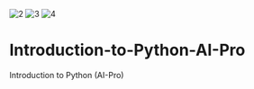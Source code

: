 ![2](https://user-images.githubusercontent.com/86193960/124363649-d5ea9080-dc3c-11eb-9d86-8fd2a25a6eaa.PNG)
![3](https://user-images.githubusercontent.com/86193960/124363650-d71bbd80-dc3c-11eb-91d3-a71f4225ca9d.PNG)
![4](https://user-images.githubusercontent.com/86193960/124363652-d7b45400-dc3c-11eb-8449-cc75d9515626.PNG)
# Introduction-to-Python-AI-Pro
Introduction to Python (AI-Pro)
